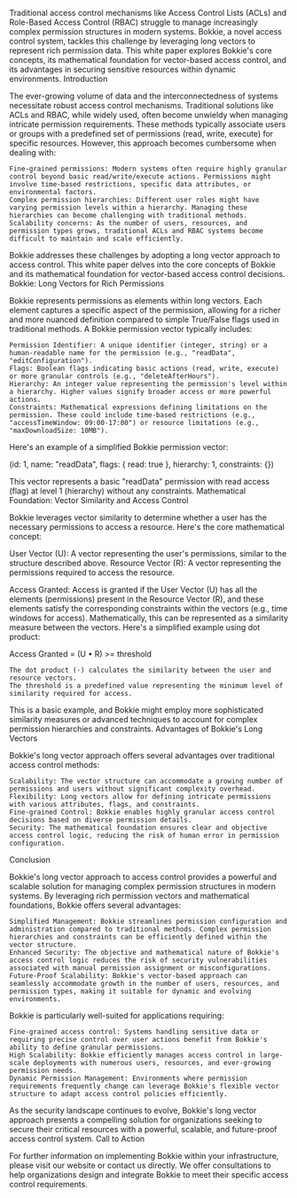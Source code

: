 Traditional access control mechanisms like Access Control Lists (ACLs) and Role-Based Access Control (RBAC) struggle to manage increasingly complex permission structures in modern systems.  Bokkie, a novel access control system, tackles this challenge by leveraging long vectors to represent rich permission data.  This white paper explores Bokkie's core concepts, its mathematical foundation for vector-based access control, and its advantages in securing sensitive resources within dynamic environments.
Introduction

The ever-growing volume of data and the interconnectedness of systems necessitate robust access control mechanisms.  Traditional solutions like ACLs and RBAC, while widely used, often become unwieldy when managing intricate permission requirements.  These methods typically associate users or groups with a predefined set of permissions (read, write, execute) for specific resources.  However, this approach becomes cumbersome when dealing with:

    Fine-grained permissions: Modern systems often require highly granular control beyond basic read/write/execute actions. Permissions might involve time-based restrictions, specific data attributes, or environmental factors.
    Complex permission hierarchies: Different user roles might have varying permission levels within a hierarchy. Managing these hierarchies can become challenging with traditional methods.
    Scalability concerns: As the number of users, resources, and permission types grows, traditional ACLs and RBAC systems become difficult to maintain and scale efficiently.

Bokkie addresses these challenges by adopting a long vector approach to access control.  This white paper delves into the core concepts of Bokkie and its mathematical foundation for vector-based access control decisions.
Bokkie: Long Vectors for Rich Permissions

Bokkie represents permissions as elements within long vectors.  Each element captures a specific aspect of the permission, allowing for a richer and more nuanced definition compared to simple True/False flags used in traditional methods.  A Bokkie permission vector typically includes:

    Permission Identifier: A unique identifier (integer, string) or a human-readable name for the permission (e.g., "readData", "editConfiguration").
    Flags: Boolean flags indicating basic actions (read, write, execute) or more granular controls (e.g., "deleteAfterHours").
    Hierarchy: An integer value representing the permission's level within a hierarchy. Higher values signify broader access or more powerful actions.
    Constraints: Mathematical expressions defining limitations on the permission. These could include time-based restrictions (e.g., "accessTimeWindow: 09:00-17:00") or resource limitations (e.g., "maxDownloadSize: 10MB").

Here's an example of a simplified Bokkie permission vector:

(id: 1, name: "readData", flags: { read: true }, hierarchy: 1, constraints: {})

This vector represents a basic "readData" permission with read access (flag) at level 1 (hierarchy) without any constraints.
Mathematical Foundation: Vector Similarity and Access Control

Bokkie leverages vector similarity to determine whether a user has the necessary permissions to access a resource.  Here's the core mathematical concept:

User Vector (U): A vector representing the user's permissions, similar to the structure described above.
Resource Vector (R): A vector representing the permissions required to access the resource.

Access Granted:  Access is granted if the User Vector (U) has all the elements (permissions) present in the Resource Vector (R), and these elements satisfy the corresponding constraints within the vectors (e.g., time windows for access). Mathematically, this can be represented as a similarity measure between the vectors.  Here's a simplified example using dot product:

Access Granted = (U • R) >= threshold

    The dot product (·) calculates the similarity between the user and resource vectors.
    The threshold is a predefined value representing the minimum level of similarity required for access.

This is a basic example, and Bokkie might employ more sophisticated similarity measures or advanced techniques to account for complex permission hierarchies and constraints.
Advantages of Bokkie's Long Vectors

Bokkie's long vector approach offers several advantages over traditional access control methods:

    Scalability: The vector structure can accommodate a growing number of permissions and users without significant complexity overhead.
    Flexibility: Long vectors allow for defining intricate permissions with various attributes, flags, and constraints.
    Fine-grained Control: Bokkie enables highly granular access control decisions based on diverse permission details.
    Security: The mathematical foundation ensures clear and objective access control logic, reducing the risk of human error in permission configuration.

Conclusion

Bokkie's long vector approach to access control provides a powerful and scalable solution for managing complex permission structures in modern systems. By leveraging rich permission vectors and mathematical foundations, Bokkie offers several advantages:

    Simplified Management: Bokkie streamlines permission configuration and administration compared to traditional methods. Complex permission hierarchies and constraints can be efficiently defined within the vector structure.
    Enhanced Security: The objective and mathematical nature of Bokkie's access control logic reduces the risk of security vulnerabilities associated with manual permission assignment or misconfigurations.
    Future-Proof Scalability: Bokkie's vector-based approach can seamlessly accommodate growth in the number of users, resources, and permission types, making it suitable for dynamic and evolving environments.

Bokkie is particularly well-suited for applications requiring:

    Fine-grained access control: Systems handling sensitive data or requiring precise control over user actions benefit from Bokkie's ability to define granular permissions.
    High Scalability: Bokkie efficiently manages access control in large-scale deployments with numerous users, resources, and ever-growing permission needs.
    Dynamic Permission Management: Environments where permission requirements frequently change can leverage Bokkie's flexible vector structure to adapt access control policies efficiently.

As the security landscape continues to evolve, Bokkie's long vector approach presents a compelling solution for organizations seeking to secure their critical resources with a powerful, scalable, and future-proof access control system.
Call to Action

For further information on implementing Bokkie within your infrastructure, please visit our website or contact us directly.  We offer consultations to help organizations design and integrate Bokkie to meet their specific access control requirements.
